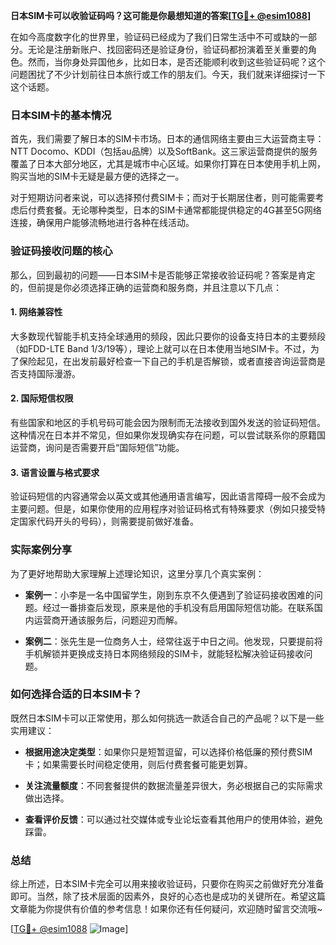 **日本SIM卡可以收验证码吗？这可能是你最想知道的答案[[TG💪+ @esim1088](https://t.me/s/esim1088)]**

在如今高度数字化的世界里，验证码已经成为了我们日常生活中不可或缺的一部分。无论是注册新账户、找回密码还是验证身份，验证码都扮演着至关重要的角色。然而，当你身处异国他乡，比如日本，是否还能顺利收到这些验证码呢？这个问题困扰了不少计划前往日本旅行或工作的朋友们。今天，我们就来详细探讨一下这个话题。

### 日本SIM卡的基本情况

首先，我们需要了解日本的SIM卡市场。日本的通信网络主要由三大运营商主导：NTT Docomo、KDDI（包括au品牌）以及SoftBank。这三家运营商提供的服务覆盖了日本大部分地区，尤其是城市中心区域。如果你打算在日本使用手机上网，购买当地的SIM卡无疑是最方便的选择之一。

对于短期访问者来说，可以选择预付费SIM卡；而对于长期居住者，则可能需要考虑后付费套餐。无论哪种类型，日本的SIM卡通常都能提供稳定的4G甚至5G网络连接，确保用户能够流畅地进行各种在线活动。

### 验证码接收问题的核心

那么，回到最初的问题——日本SIM卡是否能够正常接收验证码呢？答案是肯定的，但前提是你必须选择正确的运营商和服务商，并且注意以下几点：

#### 1. 网络兼容性
大多数现代智能手机支持全球通用的频段，因此只要你的设备支持日本的主要频段（如FDD-LTE Band 1/3/19等），理论上就可以在日本使用当地SIM卡。不过，为了保险起见，在出发前最好检查一下自己的手机是否解锁，或者直接咨询运营商是否支持国际漫游。

#### 2. 国际短信权限
有些国家和地区的手机号码可能会因为限制而无法接收到国外发送的验证码短信。这种情况在日本并不常见，但如果你发现确实存在问题，可以尝试联系你的原籍国运营商，询问是否需要开启“国际短信”功能。

#### 3. 语言设置与格式要求
验证码短信的内容通常会以英文或其他通用语言编写，因此语言障碍一般不会成为主要问题。但是，如果你使用的应用程序对验证码格式有特殊要求（例如只接受特定国家代码开头的号码），则需要提前做好准备。

### 实际案例分享

为了更好地帮助大家理解上述理论知识，这里分享几个真实案例：

- **案例一**：小李是一名中国留学生，刚到东京不久便遇到了验证码接收困难的问题。经过一番排查后发现，原来是他的手机没有启用国际短信功能。在联系国内运营商开通该服务后，问题迎刃而解。
  
- **案例二**：张先生是一位商务人士，经常往返于中日之间。他发现，只要提前将手机解锁并更换成支持日本网络频段的SIM卡，就能轻松解决验证码接收问题。

### 如何选择合适的日本SIM卡？

既然日本SIM卡可以正常使用，那么如何挑选一款适合自己的产品呢？以下是一些实用建议：

- **根据用途决定类型**：如果你只是短暂逗留，可以选择价格低廉的预付费SIM卡；如果需要长时间稳定使用，则后付费套餐可能更划算。
  
- **关注流量额度**：不同套餐提供的数据流量差异很大，务必根据自己的实际需求做出选择。

- **查看评价反馈**：可以通过社交媒体或专业论坛查看其他用户的使用体验，避免踩雷。

### 总结

综上所述，日本SIM卡完全可以用来接收验证码，只要你在购买之前做好充分准备即可。当然，除了技术层面的因素外，良好的心态也是成功的关键所在。希望这篇文章能为你提供有价值的参考信息！如果你还有任何疑问，欢迎随时留言交流哦~

[[TG💪+ @esim1088](https://t.me/s/esim1088) ![Image](https://i.postimg.cc/4NQfJmqS/Snipaste-2025-05-13-00-14-12.png)]